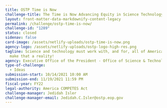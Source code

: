 ```yaml
---
title: OSTP Time is Now
challenge-title: The Time is Now Advancing Equity in Science Technology Ideation Challenge
layout: front-matter-data-markdownify-content-legacy
permalink: /challenge/ostp-time-is-now/
challenge-id: "1289"
status: closed
sidenav: false
card-image: /assets/netlify-uploads/ostp-time-is-now.png
agency-logo: /assets/netlify-uploads/ostp-logo-high-res.png
tagline: Science and technology must work with, and for, all of America. Help
  make that a reality!
agency: Executive Office of the President - Office of Science & Technology Policy
type-of-challenge:
  - Ideas
submission-start: 10/14/2021 10:00 AM
submission-end: 11/19/2021 11:59 PM
fiscal-year: FY22
legal-authority: America COMPETES Act
challenge-manager: Jedidah Isler
challenge-manager-email: Jedidah.C.Isler@ostp.eop.gov
---
```

